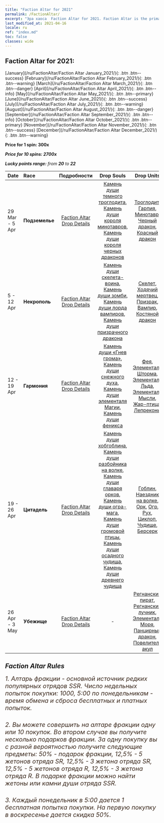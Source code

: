 ```yaml
---
title: "Faction Altar for 2021"
permalink: /FactionAltar/
excerpt: "Эра хаоса  Faction Altar for 2021. Faction Altar is the primary method for obtaining SSR units from the popular faction. Limited to 1,000 purchases each week. The popular faction changes at 05:00 every Monday. Purchase attempts and free purchase attempts will also reset then."
last_modified_at: 2021-04-16
locale: ru
ref: "index.md"
toc: false
classes: wide
---
```


##  Faction Altar for **2021:**

  [January](/ru/FactionAltar/Faction Altar January_2021/){: .btn .btn--success} [February](/ru/FactionAltar/Faction Altar February_2021/){: .btn .btn--warning} [March](/ru/FactionAltar/Faction Altar March_2021/){: .btn .btn--danger} [April](/ru/FactionAltar/Faction Altar April_2021/){: .btn .btn--info} [May](/ru/FactionAltar/Faction Altar May_2021/){: .btn .btn--primary} [June](/ru/FactionAltar/Faction Altar June_2021/){: .btn .btn--success} [July](/ru/FactionAltar/Faction Altar July_2021/){: .btn .btn--warning} [August](/ru/FactionAltar/Faction Altar August_2021/){: .btn .btn--danger} [September](/ru/FactionAltar/Faction Altar September_2021/){: .btn .btn--info} [October](/ru/FactionAltar/Faction Altar October_2021/){: .btn .btn--primary} [November](/ru/FactionAltar/Faction Altar November_2021/){: .btn .btn--success} [December](/ru/FactionAltar/Faction Altar December_2021/){: .btn .btn--warning} 

  **Price for 1 spin: 300x** <i class="fas fa-gem"/>

  **Price for 10 spins: 2700x** <i class="fas fa-gem"/>

  **Lucky points range:** from **20** to **22**

  |    Date    |  Race  |  Подробности  |   Drop Souls   | Drop Units |
  |:-----------|:-------|:---------:|:--------------:|:----------:|
  | 29 Mar - 5 Apr | **Подземелье** | [Faction Altar Drop Details](/ru/FactionAltar/DROP_107/) | [Камень души темного троглодита](/ru/Items/unt_328/), [Камень души короля минотавров](/ru/Items/unt_332/), [Камень души короля черных драконов](/ru/Items/unt_334/) | [Троглодит](/ru/Items/unt_244/), [Гарпия](/ru/Items/unt_245/), [Минотавр](/ru/Items/unt_248/), [Черный дракон](/ru/Items/unt_250/), [Красный дракон](/ru/Items/unt_251/) | 
  | 5 - 12 Apr | **Некрополь** | [Faction Altar Drop Details](/ru/FactionAltar/DROP_104/) | [Камень души скелета-воина](/ru/Items/unt_297/), [Камень души зомби](/ru/Items/unt_298/), [Камень души лорда вампиров](/ru/Items/unt_300/), [Камень души призрачного дракона](/ru/Items/unt_303/) | [Скелет](/ru/Items/unt_208/), [Ходячий мертвец](/ru/Items/unt_209/), [Призрак](/ru/Items/unt_210/), [Вампир](/ru/Items/unt_211/), [Костяной дракон](/ru/Items/unt_214/) | 
  | 12 - 19 Apr | **Гармония** | [Faction Altar Drop Details](/ru/FactionAltar/DROP_109/) | [Камень души «Гнев грома»](/ru/Items/unt_344/), [Камень души снежного духа](/ru/Items/unt_345/), [Камень души элементаля Магии](/ru/Items/unt_347/), [Камень души феникса](/ru/Items/unt_348/) | [Фея](/ru/Items/unt_262/), [Элементаль Шторма](/ru/Items/unt_263/), [Элементаль Льда](/ru/Items/unt_264/), [Элементаль Мысли](/ru/Items/unt_267/), [Жар-птица](/ru/Items/unt_268/), [Лепреконы](/ru/Items/unt_270/) | 
  | 19 - 26 Apr | **Цитадель** | [Faction Altar Drop Details](/ru/FactionAltar/DROP_103/) | [Камень души хобгоблина](/ru/Items/unt_305/), [Камень души разбойника на волке](/ru/Items/unt_306/), [Камень души главаря орков](/ru/Items/unt_307/), [Камень души огра-мага](/ru/Items/unt_308/), [Камень души громовой птицы](/ru/Items/unt_309/), [Камень души осадного чудища](/ru/Items/unt_310/), [Камень души древнего чудища](/ru/Items/unt_311/) | [Гоблин](/ru/Items/unt_217/), [Наездник на волке](/ru/Items/unt_218/), [Орк](/ru/Items/unt_219/), [Огр](/ru/Items/unt_220/), [Рух](/ru/Items/unt_221/), [Циклоп](/ru/Items/unt_222/), [Чудище](/ru/Items/unt_223/), [Берсерк](/ru/Items/unt_224/) | 
  | 26 Apr - 3 May | **Убежище** | [Faction Altar Drop Details](/ru/FactionAltar/DROP_112/) |  - | [Регнанский пират](/ru/Items/unt_273/), [Регнанский лучник](/ru/Items/unt_274/), [Элементаль Моря](/ru/Items/unt_275/), [Панцирный дракон](/ru/Items/unt_278/), [Повелитель акул](/ru/Items/unt_281/) | 




## Faction Altar Rules

  <span style="color: #3c2a1e;font-size:20px">1. Алтарь фракции - основной источник редких популярных отрядов SSR. Число недельных попыток покупки: 1000, 5:00 по понедельникам - время обмена и сброса бесплатных и платных попыток.</span><br/>

<br/>  <span style="color: #3c2a1e;font-size:20px">2. Вы можете совершить на алтаре фракции одну или 10 покупок. Во втором случае вы получите несколько подарков фракции. За одну покупку вы с разной вероятностью получите следующие предметы: 50% - подарок фракции, 12,5% - 5 жетонов отряда SR, 12,5% - 3 жетона отряда SR, 12,5% - 5 жетонов отряда R, 12,5% - 3 жетона отряда R. В подарке фракции можно найти жетоны или камни души отряда SSR.</span>

<br/>  <span style="color: #3c2a1e;font-size:20px">3. Каждый понедельник в 5:00 дается 1 бесплатная попытка покупки. На первую покупку в воскресенье дается скидка 50%.</span><br/>

<br/>